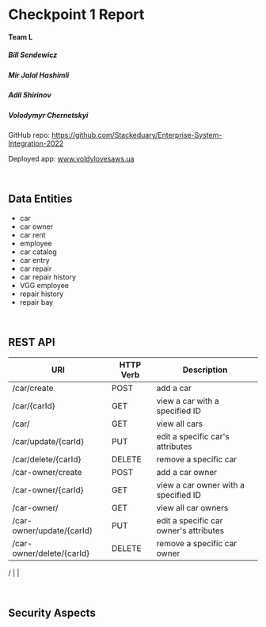 # Checkpoint 1 Report

#### Team L

##### Bill Sendewicz
##### Mir Jalal Hashimli
##### Adil Shirinov
##### Volodymyr Chernetskyi

GitHub repo: https://github.com/Stackeduary/Enterprise-System-Integration-2022

Deployed app: www.voldylovesaws.ua

<br>

## Data Entities

- car
- car owner
- car rent
- employee
- car catalog
- car entry
- car repair
- car repair history
- VGG employee
- repair history
- repair bay

<br>

## REST API

URI | HTTP Verb | Description
---|---|---
 /car/create | POST | add a car
 /car/{carId} | GET | view a car with a specified ID
 /car/ | GET | view all cars
 /car/update/{carId} | PUT | edit a specific car's attributes
 /car/delete/{carId} | DELETE | remove a specific car
 /car-owner/create | POST | add a car owner
 /car-owner/{carId} | GET | view a car owner with a specified ID
 /car-owner/ | GET | view all car owners
 /car-owner/update/{carId} | PUT | edit a specific car owner's attributes
 /car-owner/delete/{carId} | DELETE | remove a specific car owner
 
 / |  |  

<br>

## Security Aspects
